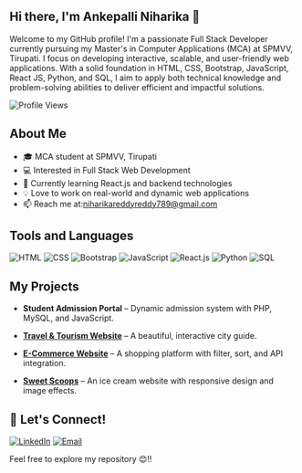 ## Hi there, I'm Ankepalli Niharika 👋  
Welcome to my GitHub profile! I'm a passionate Full Stack Developer currently pursuing my Master's in Computer Applications (MCA) at SPMVV, Tirupati. I focus on developing interactive, scalable, and user-friendly web applications. With a solid foundation in HTML, CSS, Bootstrap, JavaScript, React JS, Python, and SQL, I aim to apply both technical knowledge and problem-solving abilities to deliver efficient and impactful solutions.

![Profile Views](https://komarev.com/ghpvc/?username=ankepalliniharika&color=blueviolet)

##  About Me
- 🎓 MCA student at SPMVV, Tirupati
- 💻 Interested in Full Stack Web Development
- 🌱 Currently learning React.js and backend technologies
- 💡 Love to work on real-world and dynamic web applications
- 📫 Reach me at:niharikareddyreddy789@gmail.com

##  Tools and Languages
![HTML](https://img.shields.io/badge/HTML-FF4500?style=flat&logo=html5&logoColor=white)
![CSS](https://img.shields.io/badge/CSS-1572B6?style=flat&logo=css3&logoColor=white)
![Bootstrap](https://img.shields.io/badge/Bootstrap-563D7C?style=flat&logo=bootstrap&logoColor=white)
![JavaScript](https://img.shields.io/badge/JavaScript-F7DF1E?style=flat&logo=javascript&logoColor=black)
![React.js](https://img.shields.io/badge/React-61DAFB?style=flat&logo=react&logoColor=black)
![Python](https://img.shields.io/badge/Python-3776AB?style=flat&logo=python&logoColor=white)
![SQL](https://img.shields.io/badge/SQL-4479A1?style=flat&logo=postgresql&logoColor=white)

## My Projects

- **Student Admission Portal** – Dynamic admission system with PHP, MySQL, and JavaScript.

- **[Travel & Tourism Website](https://explore-travel-tourism.netlify.app/
)** – A beautiful, interactive city guide.

- **[E-Commerce Website](https://e-commerce-website-smartmart.netlify.app/)** – A shopping platform with filter, sort, and API integration.

- **[Sweet Scoops](https://sweet-scoops-shop.netlify.app/)** – An ice cream website with responsive design and image effects.


## 🤝 Let's Connect!
[![LinkedIn](https://img.shields.io/badge/LinkedIn-0077B5?style=flat&logo=linkedin&logoColor=white)](https://www.linkedin.com/in/ankepalli-niharika)
[![Email](https://img.shields.io/badge/Email-D14836?style=flat&logo=gmail&logoColor=white)](mailto:niharikareddyreddy789@gmail.com)

Feel free to explore my repository 😊!!
